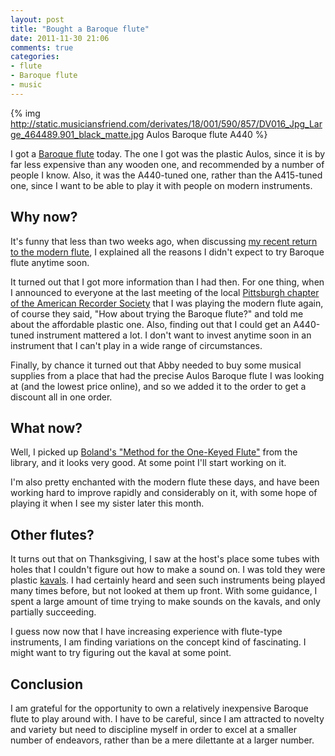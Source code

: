 ```yaml
---
layout: post
title: "Bought a Baroque flute"
date: 2011-11-30 21:06
comments: true
categories:
- flute
- Baroque flute
- music
---
```

{% img http://static.musiciansfriend.com/derivates/18/001/590/857/DV016_Jpg_Large_464489.901_black_matte.jpg Aulos Baroque flute A440 %}

I got a [Baroque flute](http://www.oldflutes.com/baroq.htm) today. The one I got was the plastic Aulos, since it is by far less expensive than any wooden one, and recommended by a number of people I know. Also, it was the A440-tuned one, rather than the A415-tuned one, since I want to be able to play it with people on modern instruments.

## Why now?

It's funny that less than two weeks ago, when discussing [my recent return to the modern flute](http://franklinchen.com/blog/2011/11/17/flute-versus-recorder/), I explained all the reasons I didn't expect to try Baroque flute anytime soon. 

It turned out that I got more information than I had then. For one thing, when I announced to everyone at the last meeting of the local [Pittsburgh chapter of the American Recorder Society](http://www.andrew.cmu.edu/user/lukas/pcars/Welcome.html) that I was playing the modern flute again, of course they said, "How about trying the Baroque flute?" and told me about the affordable plastic one. Also, finding out that I could get an A440-tuned instrument mattered a lot. I don't want to invest anytime soon in an instrument that I can't play in a wide range of circumstances.

Finally, by chance it turned out that Abby needed to buy some musical supplies from a place that had the precise Aulos Baroque flute I was looking at (and the lowest price online), and so we added it to the order to get a discount all in one order.

## What now?

Well, I picked up [Boland's "Method for the One-Keyed Flute"](http://www.ucpress.edu/book.php?isbn=9780520214477) from the library, and it looks very good. At some point I'll start working on it.

I'm also pretty enchanted with the modern flute these days, and have been working hard to improve rapidly and considerably on it, with some hope of playing it when I see my sister later this month.

## Other flutes?

It turns out that on Thanksgiving, I saw at the host's place some tubes with holes that I couldn't figure out how to make a sound on. I was told they were plastic [kavals](http://en.wikipedia.org/wiki/Kaval). I had certainly heard and seen such instruments being played many times before, but not looked at them up front. With some guidance, I spent a large amount of time trying to make sounds on the kavals, and only partially succeeding.

I guess now now that I have increasing experience with flute-type instruments, I am finding variations on the concept kind of fascinating. I might want to try figuring out the kaval at some point.

## Conclusion

I am grateful for the opportunity to own a relatively inexpensive Baroque flute to play around with. I have to be careful, since I am attracted to novelty and variety but need to discipline myself in order to excel at a smaller number of endeavors, rather than be a mere dilettante at a larger number.
